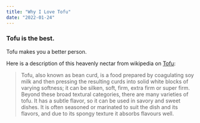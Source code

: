 ```yaml
---
title: "Why I Love Tofu"
date: "2022-01-24"
---
```


### Tofu is the best.

Tofu makes you a better person.

Here is a description of this heavenly nectar from wikipedia on [Tofu](https://en.wikipedia.org/wiki/Tofu): 

> Tofu, also known as bean curd, is a food prepared by coagulating 
> soy milk and then pressing the resulting curds into solid white 
> blocks of varying softness; it can be silken, soft, firm, extra 
> firm or super firm. Beyond these broad textural categories, 
> there are many varieties of tofu. It has a subtle flavor, 
> so it can be used in savory and sweet dishes. It is often 
> seasoned or marinated to suit the dish and its flavors, and 
> due to its spongy texture it absorbs flavours well.